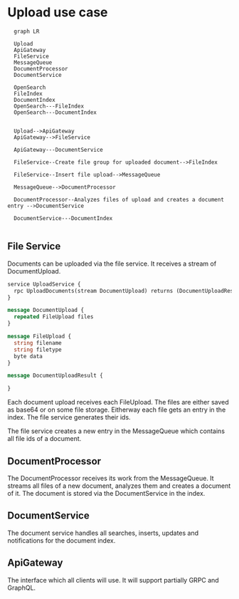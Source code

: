# Upload use case

```mermaid
  graph LR

  Upload
  ApiGateway
  FileService
  MessageQueue
  DocumentProcessor
  DocumentService
  
  OpenSearch
  FileIndex
  DocumentIndex
  OpenSearch---FileIndex
  OpenSearch---DocumentIndex


  Upload-->ApiGateway
  ApiGateway-->FileService

  ApiGateway---DocumentService
  
  FileService--Create file group for uploaded document-->FileIndex 

  FileService--Insert file upload-->MessageQueue

  MessageQueue-->DocumentProcessor

  DocumentProcessor--Analyzes files of upload and creates a document entry -->DocumentService

  DocumentService---DocumentIndex
  
```

## File Service

Documents can be uploaded via the file service. It receives a stream of DocumentUpload.

```proto
service UploadService {
  rpc UploadDocuments(stream DocumentUpload) returns (DocumentUploadResult)
}

message DocumentUpload {
  repeated FileUpload files
}

message FileUpload {
  string filename
  string filetype
  byte data
}

message DocumentUploadResult {

}

````

Each document upload receives each FileUpload. The files are either saved as base64 or on some file storage. Eitherway each file gets an entry in the index. The file service generates their ids.

The file service creates a new entry in the MessageQueue which contains all file ids of a document.

## DocumentProcessor

The DocumentProcessor receives its work from the MessageQueue. It streams all files of a new document, analyzes them and creates a document of it. The document is stored via the DocumentService in the index.

## DocumentService

The document service handles all searches, inserts, updates and notifications for the document index.

## ApiGateway

The interface which all clients will use. It will support partially GRPC and GraphQL. 
